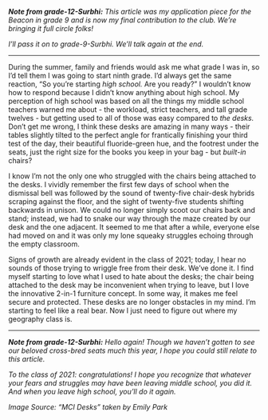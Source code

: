 

***Note from grade-12-Surbhi:** This article was my application piece
for the Beacon in grade 9 and is now my final contribution to the club.
We’re bringing it full circle folks!*

*I’ll pass it on to grade-9-Surbhi. We’ll talk again at the end.*

---

During the summer, family and friends would ask me what grade I was in,
so I’d tell them I was going to start ninth grade. I’d always get the
same reaction, “So you’re starting *high school.* Are you ready?” I
wouldn’t know how to respond because I didn’t know anything about high
school. My perception of high school was based on all the things my
middle school teachers warned me about - the workload, strict teachers,
and tall grade twelves - but getting used to all of those was easy
compared to *the desks.* Don’t get me wrong, I think these desks are
amazing in many ways - their tables slightly tilted to the perfect angle
for frantically finishing your third test of the day, their beautiful
fluoride-green hue, and the footrest under the seats, just the right
size for the books you keep in your bag - but *built-in* chairs?

I know I’m not the only one who struggled with the chairs being attached
to the desks. I vividly remember the first few days of school when the
dismissal bell was followed by the sound of twenty-five chair-desk
hybrids scraping against the floor, and the sight of twenty-five
students shifting backwards in unison. We could no longer simply scoot
our chairs back and stand; instead, we had to snake our way through the
maze created by our desk and the one adjacent. It seemed to me that
after a while, everyone else had moved on and it was only my lone
squeaky struggles echoing through the empty classroom.

Signs of growth are already evident in the class of 2021; today, I hear
no sounds of those trying to wriggle free from their desk. We’ve done
it. I find myself starting to love what I used to hate about the desks;
the chair being attached to the desk may be inconvenient when trying to
leave, but I love the innovative 2-in-1 furniture concept. In some way,
it makes me feel secure and protected. These desks are no longer
obstacles in my mind. I’m starting to feel like a real bear. Now I just
need to figure out where my geography class is.

---

***Note from grade-12-Surbhi:** Hello again! Though we haven’t gotten to
see our beloved cross-bred seats much this year, I hope you could still
relate to this article.*

*To the class of 2021: congratulations! I hope you recognize that
whatever your fears and struggles may have been leaving middle school,
you did it. And when you leave high school, you’ll do it again.*



*Image Source: “MCI Desks” taken by Emily Park*
